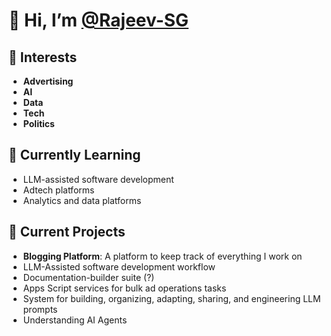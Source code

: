 # 👋 Hi, I’m [@Rajeev-SG](https://github.com/Rajeev-SG)

## 👀 Interests
- **Advertising**
- **AI**
- **Data**
- **Tech**
- **Politics**

## 🌱 Currently Learning
- LLM-assisted software development
- Adtech platforms
- Analytics and data platforms

## 🚀 Current Projects
- **Blogging Platform**: A platform to keep track of everything I work on
- LLM-Assisted software development workflow
- Documentation-builder suite (?)
- Apps Script services for bulk ad operations tasks
- System for building, organizing, adapting, sharing, and engineering LLM prompts
- Understanding AI Agents

<!---
Rajeev-SG/Rajeev-SG is a ✨ special ✨ repository because its `README.md` (this file) appears on your GitHub profile.
You can click the Preview link to take a look at your changes.
--->
